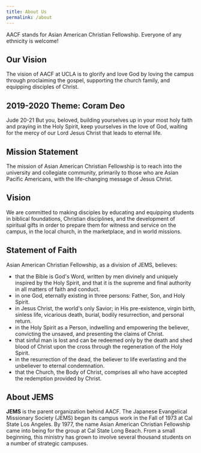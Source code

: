 ```yaml
---
title: About Us
permalink: /about
---
```


AACF stands for Asian American Christian Fellowship. Everyone of any ethnicity is welcome!

## Our Vision

The vision of AACF at UCLA is to glorify and love God by loving the campus through proclaiming the gospel, supporting the church family, and equipping disciples of Christ.

## 2019-2020 Theme: Coram Deo

Jude 20-21
But you, beloved, building yourselves up in your most holy faith and praying in the Holy Spirit, keep yourselves in the love of God, waiting for the mercy of our Lord Jesus Christ that leads to eternal life.

## Mission Statement

The mission of Asian American Christian Fellowship is to reach into the university and collegiate community, primarily to those who are Asian Pacific Americans, with the life-changing message of Jesus Christ.

## Vision

We are committed to making disciples by educating and equipping students in biblical foundations, Christian disciplines, and the development of spiritual gifts in order to prepare them for witness and service on the campus, in the local church, in the marketplace, and in world missions.

## Statement of Faith

Asian American Christian Fellowship, as a division of JEMS, believes:

* that the Bible is God's Word, written by men divinely and uniquely inspired by the Holy Spirit, and that it is the supreme and final authority in all matters of faith and conduct.
* in one God, eternally existing in three persons: Father, Son, and Holy Spirit.
* in Jesus Christ, the world's only Savior; in His pre-existence, virgin birth, sinless life, vicarious death, burial, bodily resurrection, and personal return.
* in the Holy Spirit as a Person, indwelling and empowering the believer, convicting the unsaved, and presenting the claims of Christ.
* that sinful man is lost and can be redeemed only by the death and shed blood of Christ upon the cross through the regeneration of the Holy Spirit.
* in the resurrection of the dead, the believer to life everlasting and the unbeliever to eternal condemnation.
* that the Church, the Body of Christ, comprises all who have accepted the redemption provided by Christ.

## About JEMS

**JEMS** is the parent organization behind AACF. The Japanese Evangelical Missionary Society (JEMS) began its campus work in the Fall of 1973 at Cal State Los Angeles. By 1977, the name Asian American Christian Fellowship came into being for the group at Cal State Long Beach. From a small beginning, this ministry has grown to involve several thousand students on a number of strategic campuses.

